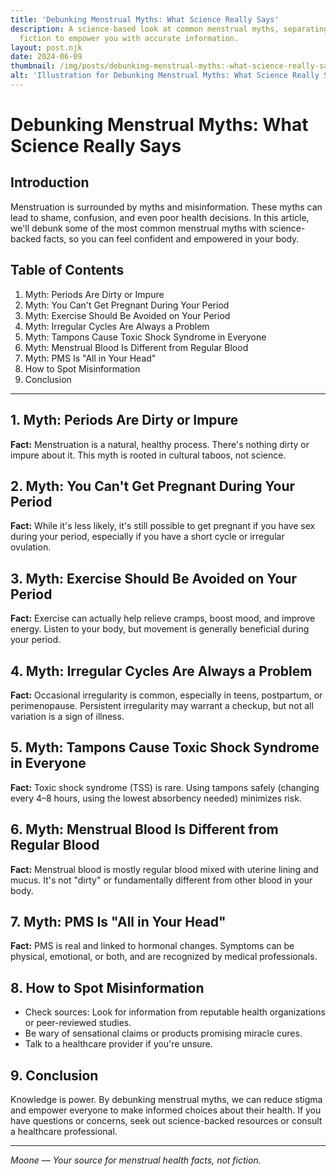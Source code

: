```yaml
---
title: 'Debunking Menstrual Myths: What Science Really Says'
description: A science-based look at common menstrual myths, separating fact from
  fiction to empower you with accurate information.
layout: post.njk
date: 2024-06-09
thumbnail: /img/posts/debunking-menstrual-myths:-what-science-really-says.webp
alt: 'Illustration for Debunking Menstrual Myths: What Science Really Says'
---
```


# Debunking Menstrual Myths: What Science Really Says

## Introduction

Menstruation is surrounded by myths and misinformation. These myths can lead to shame, confusion, and even poor health decisions. In this article, we'll debunk some of the most common menstrual myths with science-backed facts, so you can feel confident and empowered in your body.

## Table of Contents
1. Myth: Periods Are Dirty or Impure
2. Myth: You Can't Get Pregnant During Your Period
3. Myth: Exercise Should Be Avoided on Your Period
4. Myth: Irregular Cycles Are Always a Problem
5. Myth: Tampons Cause Toxic Shock Syndrome in Everyone
6. Myth: Menstrual Blood Is Different from Regular Blood
7. Myth: PMS Is "All in Your Head"
8. How to Spot Misinformation
9. Conclusion

---

## 1. Myth: Periods Are Dirty or Impure

**Fact:** Menstruation is a natural, healthy process. There's nothing dirty or impure about it. This myth is rooted in cultural taboos, not science.

## 2. Myth: You Can't Get Pregnant During Your Period

**Fact:** While it's less likely, it's still possible to get pregnant if you have sex during your period, especially if you have a short cycle or irregular ovulation.

## 3. Myth: Exercise Should Be Avoided on Your Period

**Fact:** Exercise can actually help relieve cramps, boost mood, and improve energy. Listen to your body, but movement is generally beneficial during your period.

## 4. Myth: Irregular Cycles Are Always a Problem

**Fact:** Occasional irregularity is common, especially in teens, postpartum, or perimenopause. Persistent irregularity may warrant a checkup, but not all variation is a sign of illness.

## 5. Myth: Tampons Cause Toxic Shock Syndrome in Everyone

**Fact:** Toxic shock syndrome (TSS) is rare. Using tampons safely (changing every 4–8 hours, using the lowest absorbency needed) minimizes risk.

## 6. Myth: Menstrual Blood Is Different from Regular Blood

**Fact:** Menstrual blood is mostly regular blood mixed with uterine lining and mucus. It's not "dirty" or fundamentally different from other blood in your body.

## 7. Myth: PMS Is "All in Your Head"

**Fact:** PMS is real and linked to hormonal changes. Symptoms can be physical, emotional, or both, and are recognized by medical professionals.

## 8. How to Spot Misinformation

- Check sources: Look for information from reputable health organizations or peer-reviewed studies.
- Be wary of sensational claims or products promising miracle cures.
- Talk to a healthcare provider if you're unsure.

## 9. Conclusion

Knowledge is power. By debunking menstrual myths, we can reduce stigma and empower everyone to make informed choices about their health. If you have questions or concerns, seek out science-backed resources or consult a healthcare professional.

---

*Moone — Your source for menstrual health facts, not fiction.* 